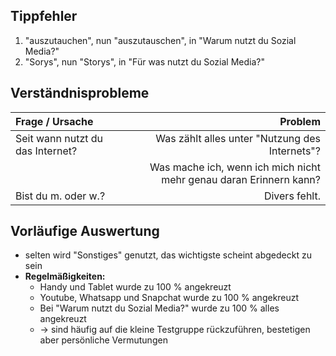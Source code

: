 ## Tippfehler
1. "auszutauchen", nun "auszutauschen", in "Warum nutzt du Sozial Media?"
2. "Sorys", nun "Storys", in "Für was nutzt du Sozial Media?"

## Verständnisprobleme
| Frage / Ursache                  |                                                            Problem |
| :------------------------------- | -----------------------------------------------------------------: |
| Seit wann nutzt du das Internet? |                     Was zählt alles unter "Nutzung des Internets"? |
|                                  | Was mache ich, wenn ich mich nicht mehr genau daran Erinnern kann? |
| Bist du m. oder w.?              |                                                      Divers fehlt. |

## Vorläufige Auswertung
- selten wird "Sonstiges" genutzt, das wichtigste scheint abgedeckt zu sein
- __Regelmäßigkeiten:__
  - Handy und Tablet wurde zu 100 % angekreuzt
  - Youtube, Whatsapp und Snapchat wurde zu 100 % angekreuzt
  - Bei "Warum nutzt du Sozial Media?" wurde zu 100 % alles angekreuzt
  - -> sind häufig auf die kleine Testgruppe rückzuführen, bestetigen aber persönliche Vermutungen